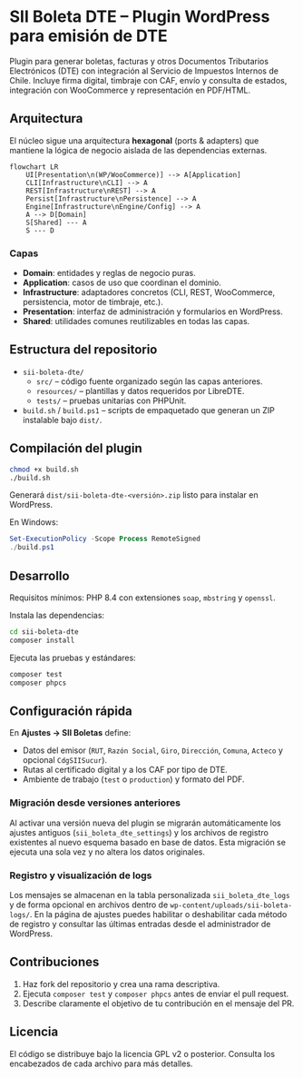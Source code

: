 # SII Boleta DTE – Plugin WordPress para emisión de DTE

Plugin para generar boletas, facturas y otros Documentos Tributarios Electrónicos (DTE) con integración al Servicio de Impuestos Internos de Chile. Incluye firma digital, timbraje con CAF, envío y consulta de estados, integración con WooCommerce y representación en PDF/HTML.

## Arquitectura

El núcleo sigue una arquitectura **hexagonal** (ports & adapters) que mantiene la lógica de negocio aislada de las dependencias externas.

```mermaid
flowchart LR
    UI[Presentation\n(WP/WooCommerce)] --> A[Application]
    CLI[Infrastructure\nCLI] --> A
    REST[Infrastructure\nREST] --> A
    Persist[Infrastructure\nPersistence] --> A
    Engine[Infrastructure\nEngine/Config] --> A
    A --> D[Domain]
    S[Shared] --- A
    S --- D
```

### Capas

- **Domain**: entidades y reglas de negocio puras.
- **Application**: casos de uso que coordinan el dominio.
- **Infrastructure**: adaptadores concretos (CLI, REST, WooCommerce, persistencia, motor de timbraje, etc.).
- **Presentation**: interfaz de administración y formularios en WordPress.
- **Shared**: utilidades comunes reutilizables en todas las capas.

## Estructura del repositorio

- `sii-boleta-dte/`
  - `src/` – código fuente organizado según las capas anteriores.
  - `resources/` – plantillas y datos requeridos por LibreDTE.
  - `tests/` – pruebas unitarias con PHPUnit.
- `build.sh` / `build.ps1` – scripts de empaquetado que generan un ZIP instalable bajo `dist/`.

## Compilación del plugin

```bash
chmod +x build.sh
./build.sh
```

Generará `dist/sii-boleta-dte-<versión>.zip` listo para instalar en WordPress.

En Windows:

```powershell
Set-ExecutionPolicy -Scope Process RemoteSigned
./build.ps1
```

## Desarrollo

Requisitos mínimos: PHP 8.4 con extensiones `soap`, `mbstring` y `openssl`.

Instala las dependencias:

```bash
cd sii-boleta-dte
composer install
```

Ejecuta las pruebas y estándares:

```bash
composer test
composer phpcs
```

## Configuración rápida

En **Ajustes → SII Boletas** define:

- Datos del emisor (`RUT`, `Razón Social`, `Giro`, `Dirección`, `Comuna`, `Acteco` y opcional `CdgSIISucur`).
- Rutas al certificado digital y a los CAF por tipo de DTE.
- Ambiente de trabajo (`test` o `production`) y formato del PDF.

### Migración desde versiones anteriores

Al activar una versión nueva del plugin se migrarán automáticamente los ajustes
antiguos (`sii_boleta_dte_settings`) y los archivos de registro existentes al
nuevo esquema basado en base de datos. Esta migración se ejecuta una sola vez y
no altera los datos originales.

### Registro y visualización de logs

Los mensajes se almacenan en la tabla personalizada `sii_boleta_dte_logs` y de
forma opcional en archivos dentro de `wp-content/uploads/sii-boleta-logs/`. En
la página de ajustes puedes habilitar o deshabilitar cada método de registro y
consultar las últimas entradas desde el administrador de WordPress.

## Contribuciones

1. Haz fork del repositorio y crea una rama descriptiva.
2. Ejecuta `composer test` y `composer phpcs` antes de enviar el pull request.
3. Describe claramente el objetivo de tu contribución en el mensaje del PR.

## Licencia

El código se distribuye bajo la licencia GPL v2 o posterior. Consulta los encabezados de cada archivo para más detalles.
